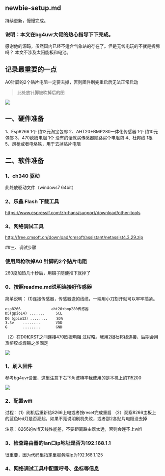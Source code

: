 ## newbie-setup.md
持续更新，慢慢完成。
### 说明：本文在bg4uvr大佬的热心指导下下完成。
感谢他的源码，虽然国内已经不适合气象站的存在了。但是无线电玩的不就是折腾吗？
本文不涉及太阳能板和电池。
## 记录最重要的一点
A0针脚的2个贴片电阻一定要去掉，否则固件刷完重启后无法正常启动
> 此处放针脚被吹掉后的图 
 
  ![](pic/8266-A0.jpg)


## 一、硬件准备
1、Esp8266 1个 约12元淘宝包邮
2、AHT20+BMP280一体化传感器 1个 约10元包邮
3、470欧姆电阻 1个 没有的话就买传感器顺路买个电阻包
4、杜邦线 1根
5、风枪或者电烙铁，用于去掉贴片电阻
## 二、软件准备
### 1、ch340 驱动
此处放驱动文件（windows7 64bit）
### 2、乐鑫 Flash 下载工具
https://www.espressif.com/zh-hans/support/download/other-tools
### 3、网络调试工具
http://free.cmsoft.cn/download/cmsoft/assistant/netassist4.3.29.zip

##三、调试步骤
### 使用风枪吹掉A0 针脚的2个贴片电阻
260度加热几十秒后，用镊子随便推下就掉了

### 0、按照readme.md说明连接好传感器
简单说明：
 (1)连接传感器，传感器送的线缆，一端用小刀割开就可以牢牢插紧。
 
    esp8266              aht20+bmp280传感器
    D5(gpio14) .......     SCL
    D6（gpio12）........    SDA
    3.3v    ........       VDD
    G       ........       GND
    
 （2）在D0和RST之间连接470欧姆电阻
    过程略。我用2根杜邦线连接，后期会用热熔胶或焊锡之类固定
     
     
  ![](pic/8266-jiexian.jpg)


### 1、刷入固件
参考bg4uvr设置，这里注意下右下角波特率我使用的是本机上的115200

![](pic/2.jpg)

### 2、配置wifi
过程：（1）刷机后重新给8266上电或者按reset完成重启
     （2）观察8266主板上的蓝色led灯是否亮起，如果不亮说明刷机失败，或者那2各贴片电阻没去掉

注意：8266的wifi天线性能差，不要距离路由器太远，否则会连不上wifi

### 3、检查路由器的lan口ip地址是否为192.168.1.1
很重要，因为代码里指定里服务端ip为192.168.1.125

### 4、网络调试工具中配置呼号、坐标等信息
